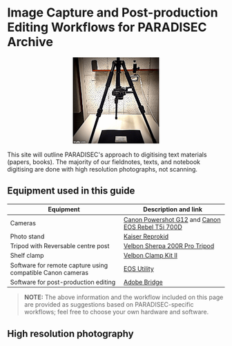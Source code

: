 # Image Capture and Post-production Editing Workflows for PARADISEC Archive

<p align="center">
  <img width="200" src="images/tripod.GIF">
</p>

This site will outline PARADISEC's approach to digitising text materials (papers, books). The majority of our fieldnotes, texts, and notebook digitising are done with high resolution photographs, not scanning.

## Equipment used in this guide
|  Equipment |  Description and link |
| -----| ----- |
| Cameras | [Canon Powershot G12](https://id.canon/en/support/6200087900/1?model=4342B) and [Canon EOS Rebel T5i 700D](https://www.canon.ie/for_home/product_finder/cameras/digital_slr/eos_700d/specification.html) |
| Photo stand | [Kaiser Reprokid](http://www.kaiser-fototechnik.de/en/produkte/2_1_produktanzeige.asp?nr=5360) | 
| Tripod with Reversable centre post |  [Velbon Sherpa 200R Pro Tripod](https://velbon.net/product/sherpa/sherpa-200r.html) |
| Shelf clamp | [Velbon Clamp Kit II](https://velbon.net/product/accessories/clampk.html) |
| Software for remote capture using compatible Canon cameras| [EOS Utility](https://www.canon.com.au/cameras/eos-700d/support) |
| Software for post-production editing | [Adobe Bridge](https://www.adobe.com/au/products/bridge.html) |

> **NOTE:** The above information and the workflow included on this page are provided as suggestions based on PARADISEC-specific workflows; feel free to choose your own hardware and software. 


## High resolution photography
